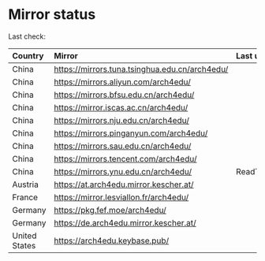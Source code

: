 <script src="./time.js"></script>
# Mirror status
Last check: <script type="text/javascript">localize(1667921135.7876737);</script>

|Country|Mirror|Last update|
|:------|:-----|:----------|
|China|https://mirrors.tuna.tsinghua.edu.cn/arch4edu/|<script type="text/javascript">localize(1667889976);</script>|
|China|https://mirrors.aliyun.com/arch4edu/|<script type="text/javascript">localize(1667803386);</script>|
|China|https://mirrors.bfsu.edu.cn/arch4edu/|<script type="text/javascript">localize(1667889976);</script>|
|China|https://mirror.iscas.ac.cn/arch4edu/|<script type="text/javascript">localize(1667889976);</script>|
|China|https://mirrors.nju.edu.cn/arch4edu/|<script type="text/javascript">localize(1667803386);</script>|
|China|https://mirrors.pinganyun.com/arch4edu/|<script type="text/javascript">localize(1667846470);</script>|
|China|https://mirrors.sau.edu.cn/arch4edu/|<script type="text/javascript">localize(1650446957);</script>|
|China|https://mirrors.tencent.com/arch4edu/|<script type="text/javascript">localize(1667846470);</script>|
|China|https://mirrors.ynu.edu.cn/arch4edu/|ReadTimeout|
|Austria|https://at.arch4edu.mirror.kescher.at/|<script type="text/javascript">localize(1667889976);</script>|
|France|https://mirror.lesviallon.fr/arch4edu/|<script type="text/javascript">localize(1667889976);</script>|
|Germany|https://pkg.fef.moe/arch4edu/|<script type="text/javascript">localize(1667889976);</script>|
|Germany|https://de.arch4edu.mirror.kescher.at/|<script type="text/javascript">localize(1667889976);</script>|
|United States|https://arch4edu.keybase.pub/|<script type="text/javascript">localize(1667846470);</script>|

<script src="./tablefilter/tablefilter.js"></script>
<script src="./table.js"></script>